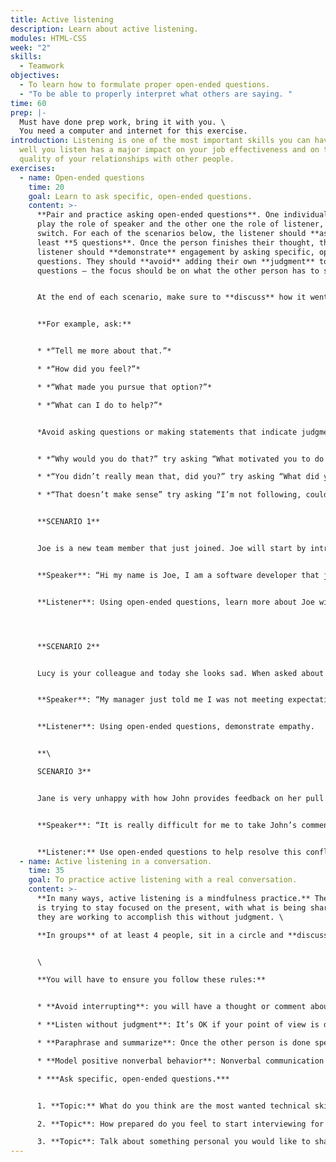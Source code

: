 ```yaml
---
title: Active listening
description: Learn about active listening.
modules: HTML-CSS
week: "2"
skills:
  - Teamwork
objectives:
  - To learn how to formulate proper open-ended questions.
  - "To be able to properly interpret what others are saying. "
time: 60
prep: |-
  M﻿ust have done prep work, bring it with you. \
  Y﻿ou need a computer and internet for this exercise.
introduction: Listening is one of the most important skills you can have. How
  well you listen has a major impact on your job effectiveness and on the
  quality of your relationships with other people.
exercises:
  - name: Open-ended questions
    time: 20
    goal: Learn to ask specific, open-ended questions.
    content: >-
      **Pair and practice asking open-ended questions**. One individual will
      play the role of speaker and the other one the role of listener, then
      switch. For each of the scenarios below, the listener should **ask** at
      least **5 questions**. Once the person finishes their thought, the
      listener should **demonstrate** engagement by asking specific, open-ended
      questions. They should **avoid** adding their own **judgment** to those
      questions — the focus should be on what the other person has to say.


      At the end of each scenario, make sure to **discuss** how it went and provide feedback.


      **For example, ask:**


      * *“Tell me more about that.”*

      * *“How did you feel?”*

      * *“What made you pursue that option?”* 

      * *“What can I do to help?”* 


      *Avoid asking questions or making statements that indicate judgment. For example, instead of:* 


      * *“Why would you do that?” try asking “What motivated you to do that?”* 

      * *“You didn’t really mean that, did you?” try asking “What did you mean by that?”* 

      * *“That doesn’t make sense” try asking “I’m not following, could you explain…”* 


      **SCENARIO 1**


      Joe is a new team member that just joined. Joe will start by introducing himself:


      **Speaker**: “Hi my name is Joe, I am a software developer that just joined the company. I worked previously in SuperTech as a database developer where I used to develop database reports and support an SQL database. As a hobby I enjoy playing piano and running.”


      **Listener**: Using open-ended questions, learn more about Joe with the objective to build trust and a strong working relationship.




      **S﻿CENARIO 2**


      Lucy is your colleague and today she looks sad. When asked about it, she explained that she just had a conversation with her manager about her performance and unfortunately it was not great.


      **Speaker**: “My manager just told me I was not meeting expectations. This caught me by surprise as I thought I was doing exactly what was expected from me. I think it is unfair. How can I make sure I do well if I don’t know what I am being assessed against?”


      **Listener**: Using open-ended questions, demonstrate empathy.


      **\

      SCENARIO 3**


      Jane is very unhappy with how John provides feedback on her pull requests.


      **Speaker**: “It is really difficult for me to take John’s comments as constructive when he uses statements like ‘unacceptable piece of code’ or ‘this is poorly written’. I am not sure if this is because English is not his native language but I am now scared to submit my code for review!”


      **Listener:** Use open-ended questions to help resolve this conflict.
  - name: Active listening in a conversation.
    time: 35
    goal: To practice active listening with a real conversation.
    content: >-
      **In many ways, active listening is a mindfulness practice.** The listener
      is trying to stay focused on the present, with what is being shared. And
      they are working to accomplish this without judgment. \

      **In groups** of at least 4 people, sit in a circle and **discuss** each of the topics below ensuring there is always only one person speaking at all times. At the end of each discussion, have a discussion on how it went and provide **feedback**.


      \

      **You will have to ensure you follow these rules:**


      * **Avoid interrupting**: you will have a thought or comment about something they have to say, but try to put those thoughts to the side while you’re listening to understand.

      * **Listen without judgment**: It’s OK if your point of view is different from the speaker’s, BUT put aside any thoughts that come into your head to focus on what the speaker is trying to communicate.

      * **Paraphrase and summarize**: Once the other person is done speaking, paraphrase what you heard back to them in your own words. Paraphrasing helps you ensure you understood what the other person was trying to express. By paraphrasing and summarizing you’re also demonstrating that your focus was on them.

      * **Model positive nonverbal behavior**: Nonverbal communication is anything you communicate without words—things like your facial expression, gestures, posture, and body language. Make eye contact, avoid crossing your arms or fidgeting, smile and nod along while the other person is speaking.

      * ***Ask specific, open-ended questions.***


      1. **Topic:** What do you think are the most wanted technical skills and programming languages today in the job market and why? What do you think you need to do to be ready to showcase those technical skills?

      2. **Topic**: How prepared do you feel to start interviewing for a software developer job? What do you think will be the most challenging parts of the whole recruitment process (initial recruiter call, behavioral interview, technical assessment)? What can you do to prepare better?

      3. **Topic**: Talk about something personal you would like to share with the rest of the group. It could be a personal achievement, a struggle, a recent event that impacted you either positively or negatively, it could be just sharing your personal story!
---
```

